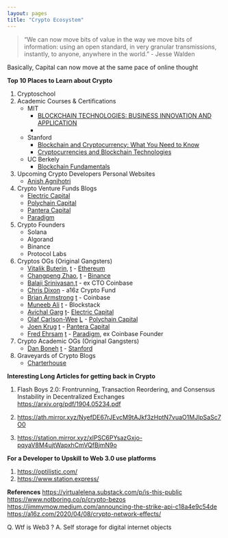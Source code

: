 ```yaml
---
layout: pages
title: "Crypto Ecosystem"
---
```


> “We can now move bits of value in the way we move bits of information: using an open standard, in very granular transmissions, instantly, to anyone, anywhere in the world.” - Jesse Walden

Basically, Capital can now move at the same pace of online thought

**Top 10 Places to Learn about Crypto**
1. Cryptoschool
2. Academic Courses & Certifications
    - MIT
        - [BLOCKCHAIN TECHNOLOGIES: BUSINESS INNOVATION AND APPLICATION](https://mitsloan.mit.edu/cryptoeconomics-lab/courses)
        - 
    - Stanford
        - [Blockchain and Cryptocurrency: What You Need to Know](https://online.stanford.edu/courses/soe-xcs0001-blockchain-and-cryptocurrency-what-you-need-know)
        - [Cryptocurrencies and Blockchain Technologies](https://online.stanford.edu/courses/cs251-cryptocurrencies-and-blockchain-technologies)
    - UC Berkely
        - [Blockchain Fundamentals](https://www.edx.org/professional-certificate/uc-berkeleyx-blockchain-fundamentals)
3. Upcoming Crypto Developers Personal Websites
    - [Anish Agnihotri](https://anishagnihotri.com/)
4. Crypto Venture Funds Blogs
    - [Electric Capital](https://medium.com/electric-capital)
    - [Polychain Capital](https://polychain.capital/)
    - [Pantera Capital](https://panteracapital.com/blockchain-letter/)
    - [Paradigm](https://www.paradigm.xyz/writing/)
5. Crypto Founders
    - Solana
    - Algorand
    - Binance
    - Protocol Labs
6. Cryptos OGs (Original Gangsters)
    - [Vitalik Buterin](https://vitalik.ca/), [t](https://twitter.com/vitalikbuterin) - [Ethereum](https://ethereum.org/)
    - [Changpeng Zhao](), [t](https://twitter.com/cz_binance) - [Binance](https://www.binance.com/en/blog)
    - [Balaji Srinivasan](https://balajis.com/),[t](https://twitter.com/balajis)  - ex CTO Coinbase
    - [Chris Dixon](https://cdixon.org/) - a16z Crypto Fund
    - [Brian Armstrong]() [t](https://twitter.com/brian_armstrong) - Coinbase
    - [Muneeb Ali](https://muneeb.com/) [t](https://twitter.com/muneeb) - Blockstack
    - [Avichal Garg](https://avichal.com/) [t](https://twitter.com/avichal)- [Electric Capital](https://www.electriccapital.com/)
    - [Olaf Carlson-Wee]() [L](https://www.linkedin.com/in/olafcw/) - [Polychain Capital](https://polychain.capital/) 
    - [Joen Krug]() [t](https://twitter.com/joeykrug) - [Pantera Capital](https://panteracapital.com/)
    - [Fred Ehrsam]() [t](https://twitter.com/FEhrsam) - [Paradigm](https://www.paradigm.xyz/), ex Coinbase Founder
7. Crypto Academic OGs (Original Gangsters)
    - [Dan Boneh](https://crypto.stanford.edu/~dabo/) [t](https://twitter.com/danboneh) - [Stanford]()
8. Graveyards of Crypto Blogs
    - [Charterhouse](https://charterhouse.github.io/)


**Interesting Long Articles for getting back in Crypto**
1. Flash Boys 2.0: Frontrunning, Transaction Reordering, and Consensus Instability in Decentralized Exchanges
https://arxiv.org/pdf/1904.05234.pdf

2. https://ath.mirror.xyz/NyefDE67rJEvcM9tAJkf3zHptN7vuaO1MJlpSaSc7O0

3. https://station.mirror.xyz/xlPSC6PYsazGxjo-pqyaV8M4ujtWapxhCmVQfBjmN9o


**For a Developer to Upskill to Web 3.0 use platforms**
1. https://optilistic.com/
2. https://www.station.express/

**References**
https://virtualelena.substack.com/p/is-this-public
https://www.notboring.co/p/crypto-bezos
https://jimmymow.medium.com/announcing-the-strike-api-c18a4e9c54de
https://a16z.com/2020/04/08/crypto-network-effects/


Q. Wtf is Web3 ?
A. Self storage for digital internet objects
